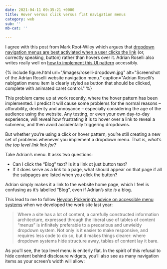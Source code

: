 ```yaml
---
date: 2021-04-11 09:35:21 +0000
title: Hover versus click versus flat navigation menus
category: web
sub: ''
mb-cat: ''

---
```

I agree with this post from Mark Root-Wiley which argues that [dropdown navigation menus are best activiated when a user clicks the link](https://css-tricks.com/in-praise-of-the-unambiguous-click-menu/) (or, correctly speaking, button) rather than hovers over it. Adrian Roselli also writes really well on [how to implement this UI pattern](https://adrianroselli.com/2019/06/link-disclosure-widget-navigation.html) accessibly.

{% include figure.html url="/images/roselli-dropdown.jpg" alt="Screenshot of the Adrian Roselli website navigation menu." caption="Adrian Roselli’s nabigation menu item is clearly styled as button that should be clicked, complete with animated caret control." %}

This problem came up at work recently, where the hover pattern has been implemented. I predict it will cause some problems for the normal reasons – afforability, dexterity and annoyance – especially considering the age of the audience using the website. Any testing, or even your own day-to-day experience, will reveal how frustrating it is to hover over a link to reveal a submenu, and then avoid accidentally triggering dropdowns.

But whether you’re using a click or hover pattern, you’re still creating a new set of problems whenever you implement a dropdown menu. That is, _what’s the top level link link for?_

Take Adrian’s menu. It asks two questions:

* Can I click the “Blog” text? Is it a link ot just button text?
* If it does serve as a link to a page, what should appear on that page if all the subpages are listed when you click the button?

Adrian simply makes it a link to the website home page, which I feel is confusing as it’s labelled “Blog”, even if Adrian’s site _is_ a blog.

This lead to me to follow [Heydon Pickering’s advice on accessible menu systems](https://www.smashingmagazine.com/2017/11/building-accessible-menu-systems/) when we developed the work site last year:

> Where a site has a lot of content, a carefully constructed information architecture, expressed through the liberal use of tables of content “menus” is infinitely preferable to a precarious and unwieldy dropdown system. Not only is it easier to make responsive, and requires less code to do so, but it makes things clearer: where dropdown systems hide structure away, tables of content lay it bare.

As you’ll see, the top level menu is eniterly flat. In the spirit of this refusal to hide content behind disclosure widgets, you’ll also see as many navigation items as your screen’s width will allow: